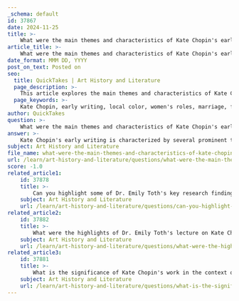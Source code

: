 ```yaml
---
_schema: default
id: 37867
date: 2024-11-25
title: >-
    What were the main themes and characteristics of Kate Chopin's early writing?
article_title: >-
    What were the main themes and characteristics of Kate Chopin's early writing?
date_format: MMM DD, YYYY
post_on_text: Posted on
seo:
  title: QuickTakes | Art History and Literature
  page_description: >-
    This article explores the main themes and characteristics of Kate Chopin's early writing, including local color, women's roles in marriage, feminist themes, her influences from French literature, and the complexity of her characters in the context of freedom and confinement.
  page_keywords: >-
    Kate Chopin, early writing, local color, women's roles, marriage, feminism, identity, French literature, complex characters, freedom, confinement, Southern culture, New Orleans, Louisiana
author: QuickTakes
question: >-
    What were the main themes and characteristics of Kate Chopin's early writing?
answer: >-
    Kate Chopin's early writing is characterized by several prominent themes and stylistic elements that reflect her unique perspective and cultural background. Here are the main themes and characteristics of her early works:\n\n1. **Local Color and Setting**: Chopin is often recognized as a "local colorist," particularly for her vivid depictions of life in New Orleans and rural Louisiana. Her stories are rich with contextual details that capture the uniqueness of Southern culture, dialects, and social customs. This setting serves not only as a backdrop but also as a crucial element that influences her characters' lives and decisions.\n\n2. **Women's Roles and Marriage**: A significant theme in Chopin's early writing is the exploration of women's roles within the institution of marriage. Many of her stories focus on the dissatisfaction and struggles of married women, highlighting their desires for independence and self-fulfillment. This theme is particularly evident in works like "The Story of an Hour," which examines a woman's fleeting sense of freedom upon hearing of her husband's death.\n\n3. **Feminism and Identity**: Chopin's early works often foreshadow feminist literary themes, addressing issues of female identity and autonomy. Her characters frequently grapple with societal expectations and the constraints placed upon them by traditional gender roles. This exploration of women's inner lives and desires was groundbreaking for her time.\n\n4. **Influence of French Literature**: Chopin's writing style was significantly influenced by contemporary French authors, particularly Guy de Maupassant. Her narrative techniques, including her use of imagery and parallel sentence structures, reflect this influence. She is known for her concise and impactful storytelling, which often leaves a lasting impression on the reader.\n\n5. **Complex Characters**: Chopin's characters are often multi-dimensional, reflecting the complexities of human emotions and relationships. She delves into their psychological states, revealing their inner conflicts and desires. This depth of characterization allows readers to empathize with their struggles and triumphs.\n\n6. **Themes of Freedom and Confinement**: Many of Chopin's stories explore the tension between freedom and confinement, both physically and emotionally. Her characters often seek liberation from societal norms and personal constraints, which adds a layer of poignancy to their narratives.\n\nIn summary, Kate Chopin's early writing is marked by a rich exploration of local culture, a focus on women's experiences and identities, and a narrative style influenced by French literature. Her themes of marriage, freedom, and the complexities of human relationships continue to resonate with readers today, contributing to her legacy as a significant figure in American literature.
subject: Art History and Literature
file_name: what-were-the-main-themes-and-characteristics-of-kate-chopins-early-writing.md
url: /learn/art-history-and-literature/questions/what-were-the-main-themes-and-characteristics-of-kate-chopins-early-writing
score: -1.0
related_article1:
    id: 37878
    title: >-
        Can you highlight some of Dr. Emily Toth's key research findings and publications on Kate Chopin?
    subject: Art History and Literature
    url: /learn/art-history-and-literature/questions/can-you-highlight-some-of-dr-emily-toths-key-research-findings-and-publications-on-kate-chopin
related_article2:
    id: 37882
    title: >-
        What were the highlights of Dr. Emily Toth's lecture on Kate Chopin during Women's History Month?
    subject: Art History and Literature
    url: /learn/art-history-and-literature/questions/what-were-the-highlights-of-dr-emily-toths-lecture-on-kate-chopin-during-womens-history-month
related_article3:
    id: 37881
    title: >-
        What is the significance of Kate Chopin's work in the context of Women's History Month?
    subject: Art History and Literature
    url: /learn/art-history-and-literature/questions/what-is-the-significance-of-kate-chopins-work-in-the-context-of-womens-history-month
---
```


&nbsp;
